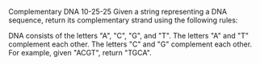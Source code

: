 Complementary DNA              10-25-25
Given a string representing a DNA sequence, return its complementary strand using the following rules:

DNA consists of the letters "A", "C", "G", and "T".
The letters "A" and "T" complement each other.
The letters "C" and "G" complement each other.
For example, given "ACGT", return "TGCA".
